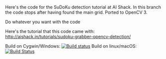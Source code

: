 Here's the code for the SuDoKu detection tutorial at AI Shack. In this branch the code stops after having found the main grid.
Ported to OpenCV 3.

Do whatever you want with the code

Here's the tutorial that this code came with:
http://aishack.in/tutorials/sudoku-grabber-opencv-detection/

Build on Cygwin/Windows: [![Build status](https://ci.appveyor.com/api/projects/status/uhymgp4q9b6rsfhk?svg=true)](https://ci.appveyor.com/project/cenit/sudoku-detector)
Build on linux/macOS: [![Build Status](https://travis-ci.org/cenit/sudoku-detector.svg?branch=master)](https://travis-ci.org/cenit/sudoku-detector)
